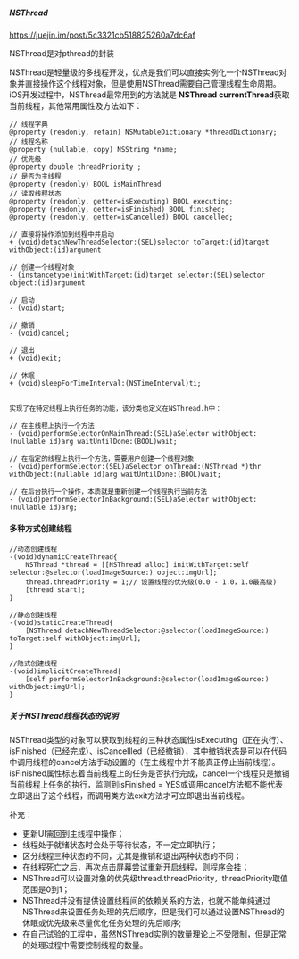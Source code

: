 ##### NSThread

https://juejin.im/post/5c3321cb518825260a7dc6af



NSThread是对pthread的封装



NSThread是轻量级的多线程开发，优点是我们可以直接实例化一个NSThread对象并直接操作这个线程对象，但是使用NSThread需要自己管理线程生命周期。iOS开发过程中，NSThread最常用到的方法就是 **NSThread currentThread**获取当前线程，其他常用属性及方法如下：

```
// 线程字典
@property (readonly, retain) NSMutableDictionary *threadDictionary;
// 线程名称
@property (nullable, copy) NSString *name;
// 优先级
@property double threadPriority ; 
// 是否为主线程
@property (readonly) BOOL isMainThread
// 读取线程状态
@property (readonly, getter=isExecuting) BOOL executing;
@property (readonly, getter=isFinished) BOOL finished;
@property (readonly, getter=isCancelled) BOOL cancelled;

// 直接将操作添加到线程中并启动
+ (void)detachNewThreadSelector:(SEL)selector toTarget:(id)target withObject:(id)argument

// 创建一个线程对象
- (instancetype)initWithTarget:(id)target selector:(SEL)selector object:(id)argument 

// 启动
- (void)start;

// 撤销
- (void)cancel;

// 退出
+ (void)exit;

// 休眠
+ (void)sleepForTimeInterval:(NSTimeInterval)ti;


实现了在特定线程上执行任务的功能，该分类也定义在NSThread.h中：

// 在主线程上执行一个方法
- (void)performSelectorOnMainThread:(SEL)aSelector withObject:(nullable id)arg waitUntilDone:(BOOL)wait;

// 在指定的线程上执行一个方法，需要用户创建一个线程对象
- (void)performSelector:(SEL)aSelector onThread:(NSThread *)thr withObject:(nullable id)arg waitUntilDone:(BOOL)wait;

// 在后台执行一个操作，本质就是重新创建一个线程执行当前方法
- (void)performSelectorInBackground:(SEL)aSelector withObject:(nullable id)arg;
```



#### 多种方式创建线程

```
//动态创建线程
-(void)dynamicCreateThread{
    NSThread *thread = [[NSThread alloc] initWithTarget:self selector:@selector(loadImageSource:) object:imgUrl];
    thread.threadPriority = 1;// 设置线程的优先级(0.0 - 1.0，1.0最高级)
    [thread start];
}

//静态创建线程
-(void)staticCreateThread{
    [NSThread detachNewThreadSelector:@selector(loadImageSource:) toTarget:self withObject:imgUrl];
}

//隐式创建线程
-(void)implicitCreateThread{
    [self performSelectorInBackground:@selector(loadImageSource:) withObject:imgUrl];
}

```



##### 关于NSThread线程状态的说明

NSThread类型的对象可以获取到线程的三种状态属性isExecuting（正在执行）、isFinished（已经完成）、isCancellled（已经撤销），其中撤销状态是可以在代码中调用线程的cancel方法手动设置的（在主线程中并不能真正停止当前线程）。isFinished属性标志着当前线程上的任务是否执行完成，cancel一个线程只是撤销当前线程上任务的执行，监测到isFinished = YES或调用cancel方法都不能代表立即退出了这个线程，而调用类方法exit方法才可立即退出当前线程。



补充：

- 更新UI需回到主线程中操作；
- 线程处于就绪状态时会处于等待状态，不一定立即执行；
- 区分线程三种状态的不同，尤其是撤销和退出两种状态的不同；
- 在线程死亡之后，再次点击屏幕尝试重新开启线程，则程序会挂；
- NSThread可以设置对象的优先级thread.threadPriority，threadPriority取值范围是0到1；
- NSThread并没有提供设置线程间的依赖关系的方法，也就不能单纯通过NSThread来设置任务处理的先后顺序，但是我们可以通过设置NSThread的休眠或优先级来尽量优化任务处理的先后顺序;
- 在自己试验的工程中，虽然NSThread实例的数量理论上不受限制，但是正常的处理过程中需要控制线程的数量。


